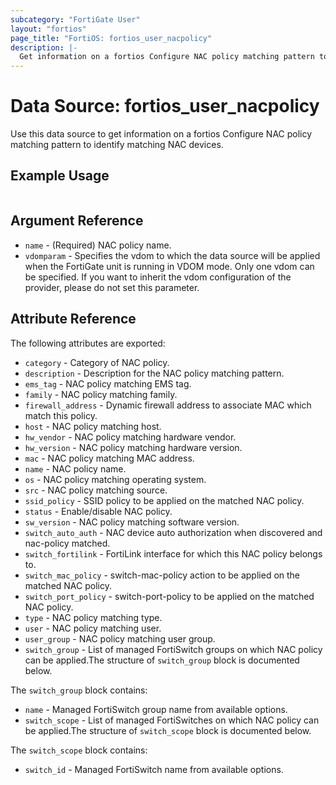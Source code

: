 ```yaml
---
subcategory: "FortiGate User"
layout: "fortios"
page_title: "FortiOS: fortios_user_nacpolicy"
description: |-
  Get information on a fortios Configure NAC policy matching pattern to identify matching NAC devices.
---
```


# Data Source: fortios_user_nacpolicy
Use this data source to get information on a fortios Configure NAC policy matching pattern to identify matching NAC devices.


## Example Usage

```hcl

```

## Argument Reference

* `name` - (Required) NAC policy name.
* `vdomparam` - Specifies the vdom to which the data source will be applied when the FortiGate unit is running in VDOM mode. Only one vdom can be specified. If you want to inherit the vdom configuration of the provider, please do not set this parameter.

## Attribute Reference

The following attributes are exported:

* `category` - Category of NAC policy.
* `description` - Description for the NAC policy matching pattern.
* `ems_tag` - NAC policy matching EMS tag.
* `family` - NAC policy matching family.
* `firewall_address` - Dynamic firewall address to associate MAC which match this policy.
* `host` - NAC policy matching host.
* `hw_vendor` - NAC policy matching hardware vendor.
* `hw_version` - NAC policy matching hardware version.
* `mac` - NAC policy matching MAC address.
* `name` - NAC policy name.
* `os` - NAC policy matching operating system.
* `src` - NAC policy matching source.
* `ssid_policy` - SSID policy to be applied on the matched NAC policy.
* `status` - Enable/disable NAC policy.
* `sw_version` - NAC policy matching software version.
* `switch_auto_auth` - NAC device auto authorization when discovered and nac-policy matched.
* `switch_fortilink` - FortiLink interface for which this NAC policy belongs to.
* `switch_mac_policy` - switch-mac-policy action to be applied on the matched NAC policy.
* `switch_port_policy` - switch-port-policy to be applied on the matched NAC policy.
* `type` - NAC policy matching type.
* `user` - NAC policy matching user.
* `user_group` - NAC policy matching user group.
* `switch_group` - List of managed FortiSwitch groups on which NAC policy can be applied.The structure of `switch_group` block is documented below.

The `switch_group` block contains:

* `name` - Managed FortiSwitch group name from available options.
* `switch_scope` - List of managed FortiSwitches on which NAC policy can be applied.The structure of `switch_scope` block is documented below.

The `switch_scope` block contains:

* `switch_id` - Managed FortiSwitch name from available options.
